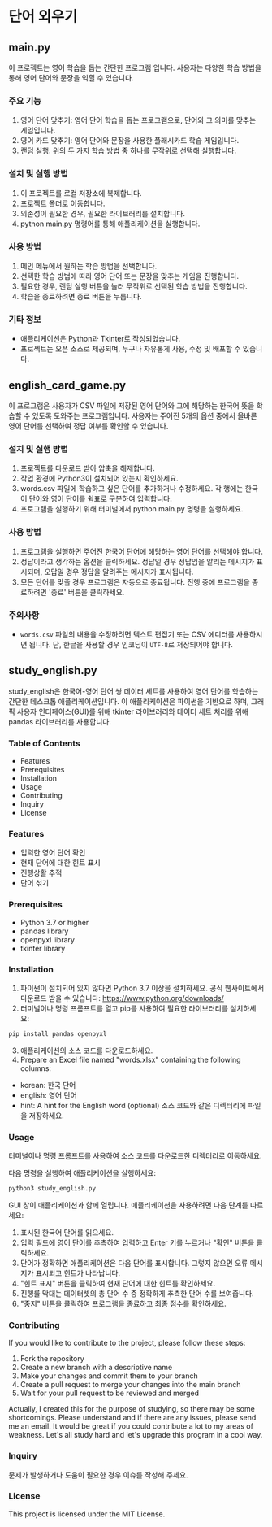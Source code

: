 # 단어 외우기
## main.py
이 프로젝트는 영어 학습을 돕는 간단한 프로그램 입니다. 사용자는 다양한 학습 방법을 통해 영어 단어와 문장을 익힐 수 있습니다.

### 주요 기능
1. 영어 단어 맞추기: 영어 단어 학습을 돕는 프로그램으로, 단어와 그 의미를 맞추는 게임입니다.
2. 영어 카드 맞추기: 영어 단어와 문장을 사용한 플래시카드 학습 게임입니다.
3. 랜덤 실행: 위의 두 가지 학습 방법 중 하나를 무작위로 선택해 실행합니다.

### 설치 및 실행 방법
1. 이 프로젝트를 로컬 저장소에 복제합니다.
2. 프로젝트 폴더로 이동합니다.
3. 의존성이 필요한 경우, 필요한 라이브러리를 설치합니다.
4. python main.py 명령어를 통해 애플리케이션을 실행합니다.

### 사용 방법
1. 메인 메뉴에서 원하는 학습 방법을 선택합니다.
2. 선택한 학습 방법에 따라 영어 단어 또는 문장을 맞추는 게임을 진행합니다.
3. 필요한 경우, 랜덤 실행 버튼을 눌러 무작위로 선택된 학습 방법을 진행합니다.
4. 학습을 종료하려면 종료 버튼을 누릅니다.

### 기타 정보
- 애플리케이션은 Python과 Tkinter로 작성되었습니다.
- 프로젝트는 오픈 소스로 제공되며, 누구나 자유롭게 사용, 수정 및 배포할 수 있습니다.

## english_card_game.py
이 프로그램은 사용자가 CSV 파일에 저장된 영어 단어와 그에 해당하는 한국어 뜻을 학습할 수 있도록 도와주는 프로그램입니다. 사용자는 주어진 5개의 옵션 중에서 올바른 영어 단어를 선택하여 정답 여부를 확인할 수 있습니다.

### 설치 및 실행 방법
1. 프로젝트를 다운로드 받아 압축을 해제합니다.
2. 작업 환경에 Python3이 설치되어 있는지 확인하세요.
3. words.csv 파일에 학습하고 싶은 단어를 추가하거나 수정하세요. 각 행에는 한국어 단어와 영어 단어를 쉼표로 구분하여 입력합니다.
4. 프로그램을 실행하기 위해 터미널에서 python main.py 명령을 실행하세요.

### 사용 방법
1. 프로그램을 실행하면 주어진 한국어 단어에 해당하는 영어 단어를 선택해야 합니다.
2. 정답이라고 생각하는 옵션을 클릭하세요. 정답일 경우 정답임을 알리는 메시지가 표시되며, 오답일 경우 정답을 알려주는 메시지가 표시됩니다.
3. 모든 단어를 맞출 경우 프로그램은 자동으로 종료됩니다. 진행 중에 프로그램을 종료하려면 '종료' 버튼을 클릭하세요.

### 주의사항
- `words.csv` 파일의 내용을 수정하려면 텍스트 편집기 또는 CSV 에디터를 사용하시면 됩니다. 단, 한글을 사용할 경우 인코딩이 `UTF-8`로 저장되어야 합니다.

## study_english.py
study_english은 한국어-영어 단어 쌍 데이터 세트를 사용하여 영어 단어를 학습하는 간단한 데스크톱 애플리케이션입니다. 이 애플리케이션은 파이썬을 기반으로 하며, 그래픽 사용자 인터페이스(GUI)를 위해 tkinter 라이브러리와 데이터 세트 처리를 위해 pandas 라이브러리를 사용합니다.

### Table of Contents
- Features
- Prerequisites
- Installation
- Usage
- Contributing
- Inquiry
- License

### Features
- 입력한 영어 단어 확인
- 현재 단어에 대한 힌트 표시
- 진행상활 추적
- 단어 섞기

### Prerequisites
- Python 3.7 or higher
- pandas library
- openpyxl library
- tkinter library

### Installation
1. 파이썬이 설치되어 있지 않다면 Python 3.7 이상을 설치하세요. 공식 웹사이트에서 다운로드 받을 수 있습니다: https://www.python.org/downloads/
2. 터미널이나 명령 프롬프트를 열고 pip를 사용하여 필요한 라이브러리를 설치하세요:

```bash
pip install pandas openpyxl
```
3. 애플리케이션의 소스 코드를 다운로드하세요.
4. Prepare an Excel file named "words.xlsx" containing the following columns:
- korean: 한국 단어
- english: 영어 단어
- hint: A hint for the English word (optional)
소스 코드와 같은 디렉터리에 파일을 저장하세요.

### Usage
터미널이나 명령 프롬프트를 사용하여 소스 코드를 다운로드한 디렉터리로 이동하세요.

다음 명령을 실행하여 애플리케이션을 실행하세요:

```bash
python3 study_english.py
```
GUI 창이 애플리케이션과 함께 열립니다. 애플리케이션을 사용하려면 다음 단계를 따르세요:

1. 표시된 한국어 단어를 읽으세요.
2. 입력 필드에 영어 단어를 추측하여 입력하고 Enter 키를 누르거나 "확인" 버튼을 클릭하세요.
3. 단어가 정확하면 애플리케이션은 다음 단어를 표시합니다. 그렇지 않으면 오류 메시지가 표시되고 힌트가 나타납니다.
4. "힌트 표시" 버튼을 클릭하여 현재 단어에 대한 힌트를 확인하세요.
5. 진행률 막대는 데이터셋의 총 단어 수 중 정확하게 추측한 단어 수를 보여줍니다.
6. "중지" 버튼을 클릭하여 프로그램을 종료하고 최종 점수를 확인하세요.

### Contributing
If you would like to contribute to the project, please follow these steps:

1. Fork the repository
2. Create a new branch with a descriptive name
3. Make your changes and commit them to your branch
4. Create a pull request to merge your changes into the main branch
5. Wait for your pull request to be reviewed and merged

Actually, I created this for the purpose of studying, so there may be some shortcomings. Please understand and if there are any issues, please send me an email. It would be great if you could contribute a lot to my areas of weakness. Let's all study hard and let's upgrade this program in a cool way.

### Inquiry
문제가 발생하거나 도움이 필요한 경우 이슈를 작성해 주세요.

### License
This project is licensed under the MIT License.